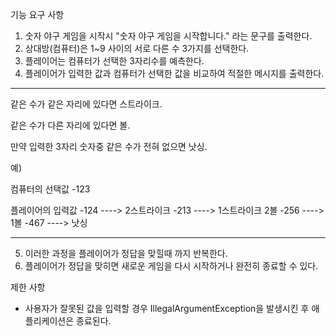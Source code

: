 

기능 요구 사항 

1. 숫자 야구 게임을 시작시 "숫자 야구 게임을 시작합니다." 라는 문구를 출력한다.
2. 상대방(컴퓨터)은 1~9 사이의 서로 다른 수 3가지를 선택한다.
3. 플레이어는 컴퓨터가 선택한 3자리수를 예측한다.
4. 플레이어가 입력한 값과 컴퓨터가 선택한 값을 비교하여 적절한 메시지를 출력한다.

----------------------------------------------------------------------
같은 수가 같은 자리에 있다면 스트라이크.

같은 수가 다른 자리에 있다면 볼.

만약 입력한 3자리 숫자중 같은 수가 전혀 없으면 낫싱. 

예)

컴퓨터의 선택값   -123 

플레이어의 입력값
-124 ----> 2스트라이크
-213 ----> 1스트라이크 2볼
-256 ----> 1볼
-467 ----> 낫싱

----------------------------------------------------------------------

5. 이러한 과정을 플레이어가 정답을 맞힐때 까지 반복한다.
6. 플레이어가 정답을 맞히면 새로운 게임을 다시 시작하거나 완전히 종료할 수 있다.


제한 사항

- 사용자가 잘못된 값을 입력할 경우 IllegalArgumentException을 발생시킨 후 애플리케이션은 종료된다.
